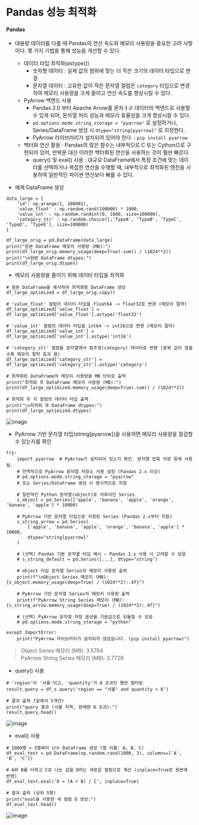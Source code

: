 Pandas 성능 최적화
==

#### Pandas
+ 대용량 데이터를 다룰 때 Pandas의 연산 속도와 메모리 사용량을 중요한 고려 사항이다. 몇 가지 기법을 통해 성능을 개선할 수 있다.
  + 데이터 타입 최적화(astype())
    + 숫자형 데이터 : 실제 값의 범위에 맞는 더 작은 크기의 데이터 타입으로 변경
    + 문자열 데이터 : 고유한 값이 적은 문자열 컬럼은 `category` 타입으로 변경하여 메모리 사용량을 크게 줄이고 연산 속도를 향상시킬 수 있다.
  + PyArrow 백엔드 사용
    + Pandas 2.0 부터 Apache Arrow를 문자ㅕㄹ 데이터의 백엔드로 사용할 수 있게 되어, 문자열 처리 성능과 메모리 효율성을 크게 향상시칼 수 있다.
    + `pd.options.mode.string_storage = "pyarrow"` 로 설정하거나, Series/DataFrame 생성 시 `dtype="string[pyarrow]"` 로 지정한다.
    + PyArrow 라이브러리가 설치되어 있어야 한다. : `pip install pyarrow`
  + 백터화 연산 활용 : Pandas의 많은 함수는 내부적으로 C 또는 Cython으로 구현되어 있어, 반복문 대신 이러한 백터화된 연산을 사용하는 것이 훨씬 빠르다
    + query() 및 eval() 사용 : 대규모 DataFrame에서 특정 조건에 맞는 데이터를 선택하거나 복잡한 연산을 수행할 때, 내부적으로 최적화된 엔진을 사용하여 일반적인 파이썬 연산보다 빠를 수 있다.

+ 예제 DataFrame 생성
```
data_large = {
    'id': np.arange(1, 100001),
    'value_float' : np.random.rand(100000) * 1000,
    'value_int' : np.random.randint(0, 1000, size=100000),
    'category_str' : np.random.choice([;'TypeA', 'TypeB', 'TypeC', 'TypeD', 'TypeE'], size=100000)
}

df_large_orig = pd.DataFrame(data_large)
print("원본 DataFrame 메모리 사용량 (MB):")
print(df_large_orig.memory_usage(deep=True).sum() / (1024**2))
print("\n원본 DataFrame dtypes:")
print(df_large_orig.dtypes)
```

+ 메모리 사용량을 줄이기 위해 데이터 타입을 최적화
```
# 원본 DataFrame을 복사하여 최적화용 DataFrame 생성
df_large_optimized = df_large_orig.copy()

# 'value_float' 컬럼의 데이터 타입을 float64 -> float32로 변경 (메모리 절약)
df_large_optimized['value_float'] = df_large_optimized['value_float'].astype('float32')

# 'value_int' 컬럼의 데이터 타입을 int64 -> int16으로 변경 (메모리 절약)
df_large_optimized['value_int'] = df_large_optimized['value_int'].astype('int16')

# 'category_str' 컬럼을 문자열에서 범주형(category) 데이터로 변환 (중복 값이 많을수록 메모리 절약 효과 큼)
df_large_optimized['category_str'] = df_large_optimized['category_str'].astype('category')

# 최적화된 DataFrame의 메모리 사용량을 MB 단위로 출력
print("최적화 후 DataFrame 메모리 사용량 (MB):")
print(df_large_optimized.memory_usage(deep=True).sum() / (1024**2))

# 최적화 후 각 컬럼의 데이터 타입 출력
print("\n최적화 후 DataFrame dtypes:")
print(df_large_optimized.dtypes)
```
![image](https://github.com/user-attachments/assets/84f66ce0-6c15-44ab-9abe-5d962f7a9d7e)


+ PyArrow 기반 문자열 타입(string[pyarrow])을 사용하면 메모리 사용량을 절감할 수 있는지를 확인
```
try:
    import pyarrow  # PyArrow가 설치되어 있는지 확인. 문자열 압축 저장 등에 사용됨.
    # 전역적으로 PyArrow 문자열 저장소 사용 설정 (Pandas 2.x 이상)
    # pd.options.mode.string_storage = "pyarrow"
    # 또는 Series/DataFrame 생성 시 명시적으로 지정

    # 일반적인 Python 문자열(object)로 이루어진 Series
    s_object = pd.Series(['apple', 'banana', 'apple', 'orange', 'banana', 'apple'] * 10000)

    # PyArrow 기반 문자열 타입으로 지정된 Series (Pandas 2.x부터 지원)
    s_string_arrow = pd.Series(
        ['apple', 'banana', 'apple', 'orange', 'banana', 'apple'] * 10000,
        dtype="string[pyarrow]"
    )

    # (선택) Pandas 기본 문자열 타입 예시 — Pandas 1.x 사용 시 고려할 수 있음
    # s_string_default = pd.Series([...], dtype="string")

    # object 타입 문자열 Series의 메모리 사용량 출력
    print(f"\nObject Series 메모리 (MB): {s_object.memory_usage(deep=True) / (1024**2):.4f}")

    # PyArrow 기반 문자열 Series의 메모리 사용량 출력
    print(f"PyArrow String Series 메모리 (MB): {s_string_arrow.memory_usage(deep=True) / (1024**2):.4f}")

    # (선택) PyArrow 문자열 저장 옵션을 기본값으로 되돌릴 수 있음
    # pd.options.mode.string_storage = "python"

except ImportError:
    print("PyArrow 라이브러리가 설치되지 않았습니다. (pip install pyarrow)")
```
> Object Series 메모리 (MB): 3.5764    
> PyArrow String Series 메모리 (MB): 0.7726

+ query() 사용
```
# 'region'이 '서울'이고, 'quantity'가 8 초과인 행만 필터링
result_query = df_s.query('region == "서울" and quantity > 8')

# 결과 출력 (앞에서 5개만)
print("query 결과 (서울 지역, 판매량 8 초과):")
result_query.head()
```
![image](https://github.com/user-attachments/assets/ff358c5b-11fd-4435-897d-727ea2291fdd)

+ eval() 사용
```
# 1000행 × 3열짜리 난수 DataFrame 생성 (열 이름: A, B, C)
df_eval_test = pd.DataFrame(np.random.rand(1000, 3), columns=['A', 'B', 'C'])

# A와 B를 더하고 C로 나눈 값을 D라는 새로운 컬럼으로 계산 (inplace=True로 원본에 반영)
df_eval_test.eval('D = (A + B) / C', inplace=True)

# 결과 출력 (상위 5행)
print("eval을 사용한 새 컬럼 D 생성:")
df_eval_test.head()
```
![image](https://github.com/user-attachments/assets/1ff80d33-b7c1-4369-b8e6-c5184312520c)

